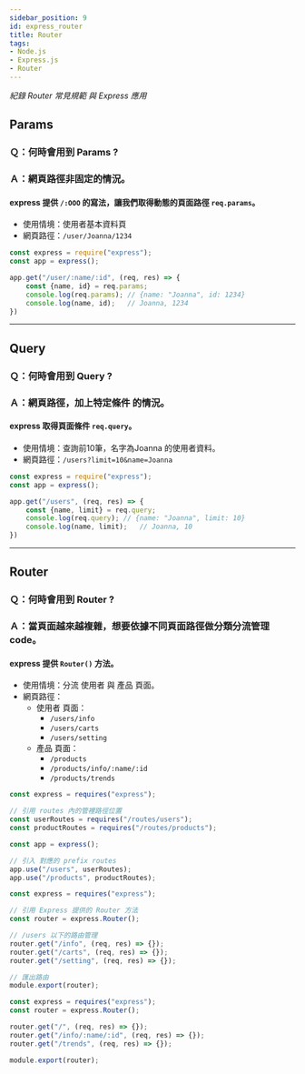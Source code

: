 ```yaml
---
sidebar_position: 9
id: express_router
title: Router
tags:
- Node.js
- Express.js
- Router
---
```


*紀錄 Router 常見規範 與 Express 應用*

## Params
### Ｑ：何時會用到 Params ?
### Ａ：網頁路徑非固定的情況。
#### express 提供 `/:OOO` 的寫法，讓我們取得動態的頁面路徑 `req.params`。

- 使用情境：使用者基本資料頁
- 網頁路徑：`/user/Joanna/1234`

```js
const express = require("express");
const app = express();

app.get("/user/:name/:id", (req, res) => {
    const {name, id} = req.params;
    console.log(req.params); // {name: "Joanna", id: 1234}
    console.log(name, id);   // Joanna, 1234
})
```

---

## Query
### Ｑ：何時會用到 Query ?
### Ａ：網頁路徑，加上特定條件 的情況。
#### express 取得頁面條件 `req.query`。

- 使用情境：查詢前10筆，名字為Joanna 的使用者資料。
- 網頁路徑：`/users?limit=10&name=Joanna`


```js
const express = require("express");
const app = express();

app.get("/users", (req, res) => {
    const {name, limit} = req.query;
    console.log(req.query); // {name: "Joanna", limit: 10}
    console.log(name, limit);   // Joanna, 10
})
```

---

## Router
### Ｑ：何時會用到 Router ?
### Ａ：當頁面越來越複雜，想要依據不同頁面路徑做分類分流管理 code。
#### express 提供 `Router()` 方法。

- 使用情境：分流 使用者 與 產品 頁面。
- 網頁路徑：
    - 使用者 頁面：
        - `/users/info`
        - `/users/carts`
        - `/users/setting`
    - 產品 頁面：
        - `/products`
        - `/products/info/:name/:id`
        - `/products/trends`


```js title="app.js"
const express = requires("express");

// 引用 routes 內的管裡路徑位置
const userRoutes = requires("/routes/users");
const productRoutes = requires("/routes/products");

const app = express();

// 引入 對應的 prefix routes
app.use("/users", userRoutes);
app.use("/products", productRoutes);

```

```js title="routes/users/index.js"
const express = requires("express");

// 引用 Express 提供的 Router 方法
const router = express.Router();

// /users 以下的路由管理
router.get("/info", (req, res) => {});
router.get("/carts", (req, res) => {});
router.get("/setting", (req, res) => {});

// 匯出路由
module.export(router);
```

```js title="routes/products/index.js"
const express = requires("express");
const router = express.Router();

router.get("/", (req, res) => {});
router.get("/info/:name/:id", (req, res) => {});
router.get("/trends", (req, res) => {});

module.export(router);

```
